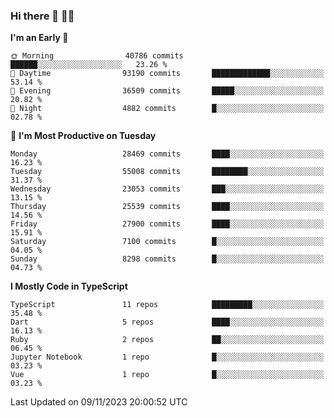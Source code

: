 ### Hi there 👋 🧑‍💻



<!--START_SECTION:waka-->
**I'm an Early 🐤** 

```text
🌞 Morning                40786 commits       ██████░░░░░░░░░░░░░░░░░░░   23.26 % 
🌆 Daytime                93190 commits       █████████████░░░░░░░░░░░░   53.14 % 
🌃 Evening                36509 commits       █████░░░░░░░░░░░░░░░░░░░░   20.82 % 
🌙 Night                  4882 commits        █░░░░░░░░░░░░░░░░░░░░░░░░   02.78 % 
```
📅 **I'm Most Productive on Tuesday** 

```text
Monday                   28469 commits       ████░░░░░░░░░░░░░░░░░░░░░   16.23 % 
Tuesday                  55008 commits       ████████░░░░░░░░░░░░░░░░░   31.37 % 
Wednesday                23053 commits       ███░░░░░░░░░░░░░░░░░░░░░░   13.15 % 
Thursday                 25539 commits       ████░░░░░░░░░░░░░░░░░░░░░   14.56 % 
Friday                   27900 commits       ████░░░░░░░░░░░░░░░░░░░░░   15.91 % 
Saturday                 7100 commits        █░░░░░░░░░░░░░░░░░░░░░░░░   04.05 % 
Sunday                   8298 commits        █░░░░░░░░░░░░░░░░░░░░░░░░   04.73 % 
```


**I Mostly Code in TypeScript** 

```text
TypeScript               11 repos            █████████░░░░░░░░░░░░░░░░   35.48 % 
Dart                     5 repos             ████░░░░░░░░░░░░░░░░░░░░░   16.13 % 
Ruby                     2 repos             ██░░░░░░░░░░░░░░░░░░░░░░░   06.45 % 
Jupyter Notebook         1 repo              █░░░░░░░░░░░░░░░░░░░░░░░░   03.23 % 
Vue                      1 repo              █░░░░░░░░░░░░░░░░░░░░░░░░   03.23 % 
```




 Last Updated on 09/11/2023 20:00:52 UTC
<!--END_SECTION:waka-->


